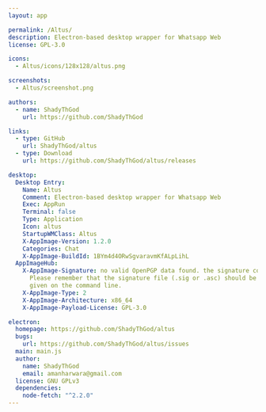 ```yaml
---
layout: app

permalink: /Altus/
description: Electron-based desktop wrapper for Whatsapp Web
license: GPL-3.0

icons:
  - Altus/icons/128x128/altus.png

screenshots:
  - Altus/screenshot.png

authors:
  - name: ShadyThGod
    url: https://github.com/ShadyThGod

links:
  - type: GitHub
    url: ShadyThGod/altus
  - type: Download
    url: https://github.com/ShadyThGod/altus/releases

desktop:
  Desktop Entry:
    Name: Altus
    Comment: Electron-based desktop wrapper for Whatsapp Web
    Exec: AppRun
    Terminal: false
    Type: Application
    Icon: altus
    StartupWMClass: Altus
    X-AppImage-Version: 1.2.0
    Categories: Chat
    X-AppImage-BuildId: 1BYm4d4ORwSgvaravmKfALpLihL
  AppImageHub:
    X-AppImage-Signature: no valid OpenPGP data found. the signature could not be verified.
      Please remember that the signature file (.sig or .asc) should be the first file
      given on the command line.
    X-AppImage-Type: 2
    X-AppImage-Architecture: x86_64
    X-AppImage-Payload-License: GPL-3.0

electron:
  homepage: https://github.com/ShadyThGod/altus
  bugs:
    url: https://github.com/ShadyThGod/altus/issues
  main: main.js
  author:
    name: ShadyThGod
    email: amanharwara@gmail.com
  license: GNU GPLv3
  dependencies:
    node-fetch: "^2.2.0"
---
```

